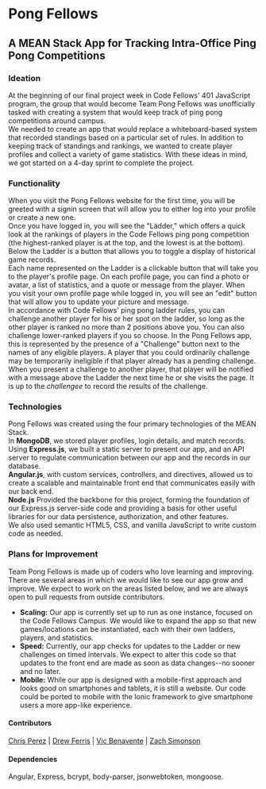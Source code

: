# Pong Fellows  
## A MEAN Stack App for Tracking Intra-Office Ping Pong Competitions  

### Ideation  
At the beginning of our final project week in Code Fellows' 401 JavaScript program, the group that would become Team Pong Fellows was unofficially tasked with creating a system that would keep track of ping pong competitions around campus.  
We needed to create an app that would replace a whiteboard-based system that recorded standings based on a particular set of rules. In addition to keeping track of standings and rankings, we wanted to create player profiles and collect a variety of game statistics. With these ideas in mind, we got started on a 4-day sprint to complete the project.

### Functionality
When you visit the Pong Fellows website for the first time, you will be greeted with a signin screen that will allow you to either log into your profile or create a new one.  
Once you have logged in, you will see the "Ladder," which offers a quick look at the rankings of players in the Code Fellows ping pong competition (the highest-ranked player is at the top, and the lowest is at the bottom). Below the Ladder is a button that allows you to toggle a display of historical game records.  
Each name represented on the Ladder is a clickable button that will take you to the player's profile page. On each profile page, you can find a photo or avatar, a list of statistics, and a quote or message from the player. When you visit your own profile page while logged in, you will see an "edit" button that will allow you to update your picture and message.  
In accordance with Code Fellows' ping pong ladder rules, you can challenge another player for his or her spot on the ladder, so long as the other player is ranked no more than 2 positions above you. You can also challenge lower-ranked players if you so choose. In the Pong Fellows app, this is represented by the presence of a "Challenge" button next to the names of any eligible players. A player that you could ordinarily challenge may be temporarily ineligible if that player already has a pending challenge.  
When you present a challenge to another player, that player will be notified with a message above the Ladder the next time he or she visits the page. It is up to the _challengee_ to record the results of the challenge.  

### Technologies  
Pong Fellows was created using the four primary technologies of the MEAN Stack.  
In **MongoDB**, we stored player profiles, login details, and match records.  
Using **Express.js**, we built a static server to present our app, and an API server to regulate communication between our app and the records in our database.  
**Angular.js**, with custom services, controllers, and directives, allowed us to create a scalable and maintainable front end that communicates easily with our back end.  
**Node.js** Provided the backbone for this project, forming the foundation of our Express.js server-side code and providing a basis for other useful libraries for our data persistence, authorization, and other features.  
We also used semantic HTML5, CSS, and vanilla JavaScript to write custom code as needed.  

### Plans for Improvement  
Team Pong Fellows is made up of coders who love learning and improving. There are several areas in which we would like to see our app grow and improve. We expect to work on the areas listed below, and we are always open to pull requests from outside contributors.
- **Scaling:** Our app is currently set up to run as one instance, focused on the Code Fellows Campus. We would like to expand the app so that new games/locations can be instantiated, each with their own ladders, players, and statistics.  
- **Speed:** Currently, our app checks for updates to the Ladder or new challenges on timed intervals. We expect to alter this code so that updates to the front end are made as soon as data changes--no sooner and no later.  
- **Mobile:** While our app is designed with a mobile-first approach and looks good on smartphones and tablets, it is still a website. Our code could be ported to mobile with the Ionic framework to give smartphone users a more app-like experience.

#### Contributors
[Chris Perez](https://github.com/ckperez) | [Drew Ferris](https://github.com/drewferris) | [Vic Benavente](https://github.com/vbenavente) | [Zach Simonson](https://github.com/simonszc)  

#### Dependencies
Angular, Express, bcrypt, body-parser, jsonwebtoken, mongoose.
